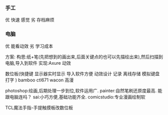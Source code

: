 ### 手工
优 快速 感觉 
劣 存档麻烦 

### 电脑
优 能看动效
劣 学习成本 

方案:
构思:纸+笔(先把想到的画出来,后面关键点的也可以先描绘出来),然后扫描到电脑,导入到软件
实现:Axure 动效

数位板(快捷键 显示器实时显示 导入软件方便 动效设计 记录 离线存储 模拟键盘打字 )
bamboo ctl671     wacon   高漫     

photoshop:绘画,后期处理一步到位,软件运用广. 
painter:自然笔刷还原度最高.   能跟电脑连吗？
sai:小巧方便,基础功能齐全. 
comicstudio:专业漫画绘制软

TCL魔法手指-手提触摸板改数位板
